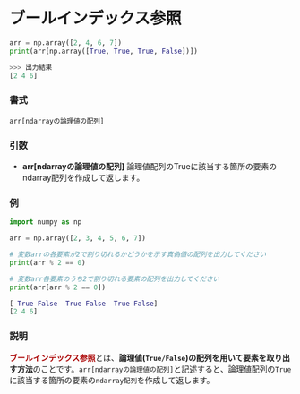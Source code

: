 # ブールインデックス参照


```python
arr = np.array([2, 4, 6, 7]) 
print(arr[np.array([True, True, True, False])])

>>> 出力結果
[2 4 6]
```

### 書式

	arr[ndarrayの論理値の配列]

### 引数

- <b>arr[ndarrayの論理値の配列]</b>
論理値配列のTrueに該当する箇所の要素のndarray配列を作成して返します。

### 例

```python
import numpy as np

arr = np.array([2, 3, 4, 5, 6, 7])

# 変数arrの各要素が2で割り切れるかどうかを示す真偽値の配列を出力してください
print(arr % 2 == 0)

# 変数arr各要素のうち2で割り切れる要素の配列を出力してください
print(arr[arr % 2 == 0])
```
```python
[ True False  True False  True False]
[2 4 6]
```

### 説明

<b style='color: #AA0000'>ブールインデックス参照</b>とは、<b>論理値(`True/False`)の配列を用いて要素を取り出す方法</b>のことです。`arr[ndarrayの論理値の配列]`と記述すると、論理値配列の`True`に該当する箇所の要素の`ndarray配列`を作成して返します。

